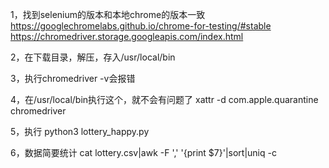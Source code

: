 1，找到selenium的版本和本地chrome的版本一致
https://googlechromelabs.github.io/chrome-for-testing/#stable
https://chromedriver.storage.googleapis.com/index.html

2，在下载目录，解压，存入/usr/local/bin

3，执行chromedriver -v会报错

4，在/usr/local/bin执行这个，就不会有问题了
xattr -d com.apple.quarantine chromedriver

5，执行
python3 lottery_happy.py

6，数据简要统计
cat lottery.csv|awk -F ',' '{print $7}'|sort|uniq -c
